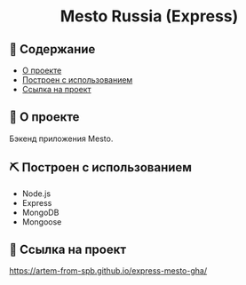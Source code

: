 <h1 align="center">Mesto Russia (Express)<p></p></h1></p>


 ## 📝 Содержание

- [О проекте](#about)
- [Построен с использованием](#built_using)
- [Ссылка на проект](#link)


## 🧐 <a name="about">О проекте</a>

Бэкенд приложения Mesto.

## ⛏️ Построен с использованием<a name="built_using"></a>

- Node.js
- Express
- MongoDB
- Mongoose


## 🚀 <a name="link">Ссылка на проект</a>

https://artem-from-spb.github.io/express-mesto-gha/
